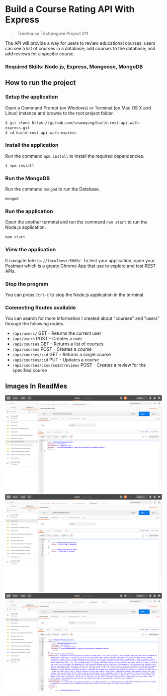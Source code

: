 # Build a Course Rating API With Express 
>Treehouse Techdegree Project #11

The API will provide a way for users to review educational courses: users can see a list of courses in a database; add courses to the database; and add reviews for a specific course.

### Required Skills: Node.js, Express, Mongoose, MongoDB

## How to run the project
### Setup the application 
Open a Command Prompt (on Windows) or Terminal (on Mac OS X and Linux) instance and browse to the root project folder.
```
$ git clone https://github.com/seanmyung/build-rest-api-with-express.git
$ cd build-rest-api-with-express
```
### Install the application
Run the command `npm install` to install the required dependencies.
```
$ npm install 
```
### Run the MongoDB
Run the command `mongod` to run the Database.
```
mongod
```
### Run the application
Open the another terminal and run the command `npm start` to run the Node.js application.
```
npm start
```
### View the application 
It navigate to`http://localhost:5000/`.
To test your application, open your Postman which is a greate Chrome App that use to explore and test REST APIs. 

### Stop the program 
You can press `Ctrl-C` to stop the Node.js application in the terminal.

### Connecting Routes available 
You can search for more information I created about "courses" and "users" through the following routes. 
* `/api/users/` GET - Returns the current user
* `/api/users`  POST - Creates a user
* `/api/courses`  GET - Returns a list of courses
* `/api/courses`  POST - Creates a course
* `/api/courses/:id`  GET - Returns a single course
* `/api/courses/:id`  PUT - Updates a course 
* `/api/courses/:courseId/reviews`  POST - Creates a review for the specified course

## Images In ReadMes
![](images/Screen%20Shot%202017-07-10%20at%206.07.07%20PM.png)
![](images/Screen%20Shot%202017-07-10%20at%206.08.53%20PM.png)
![](images/Screen%20Shot%202017-07-10%20at%206.09.43%20PM.png)
